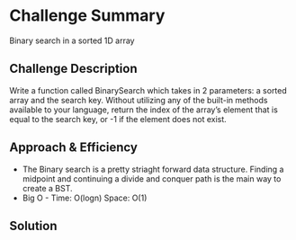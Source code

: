 # Challenge Summary
<!-- Short summary or background information -->
Binary search in a sorted 1D array
## Challenge Description
<!-- Description of the challenge -->
Write a function called BinarySearch which takes in 2 parameters: a sorted array and the search key. Without utilizing any of the built-in methods available to your language, return the index of the array’s element that is equal to the search key, or -1 if the element does not exist.
## Approach & Efficiency
<!-- What approach did you take? Why? What is the Big O space/time for this approach? -->
- The Binary search is a pretty striaght forward data structure. Finding a midpoint and continuing a divide and conquer path is the main way to create a BST. 
 - Big O - Time: O(logn) Space: O(1)
## Solution
<!-- Embedded whiteboard image -->
